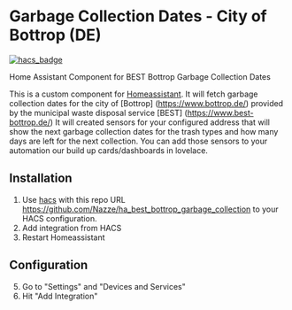 # Garbage Collection Dates - City of Bottrop (DE)
[![hacs_badge](https://img.shields.io/badge/HACS-Custom-41BDF5.svg?style=for-the-badge)](https://github.com/hacs/integration)

Home Assistant Component for BEST Bottrop Garbage Collection Dates

This is a custom component for [Homeassistant](https://www.home-assistant.io/). 
It will fetch garbage collection dates for the city of [Bottrop] (https://www.bottrop.de/) provided by the municipal waste disposal service [BEST] (https://www.best-bottrop.de/)
It will created sensors for your configured address that will show the next garbage collection dates for the trash types and how many days are left for the next collection. You can add those sensors to your automation our build up cards/dashboards in lovelace.

## Installation
1. Use [hacs](https://custom-components.github.io/hacs/) with this repo URL https://github.com/Nazze/ha_best_bottrop_garbage_collection to your HACS configuration.
2. Add integration from HACS
3. Restart Homeassistant

## Configuration

5. Go to "Settings" and "Devices and Services"
6. Hit "Add Integration"

   
